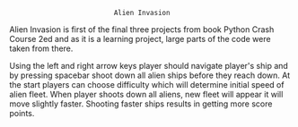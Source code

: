 
                              Alien Invasion
                              
Alien Invasion is first of the final three projects from book
Python Crash Course 2ed and as it is a learning project, large parts of
the code were taken from there. 

Using the left and right arrow keys player should navigate player's ship and by
pressing spacebar shoot down all alien ships before they reach down.
At the start players can choose difficulty which will determine initial speed
of alien fleet.
When player shoots down all aliens, new fleet will appear it will move slightly
faster. Shooting faster ships results in getting more score points.